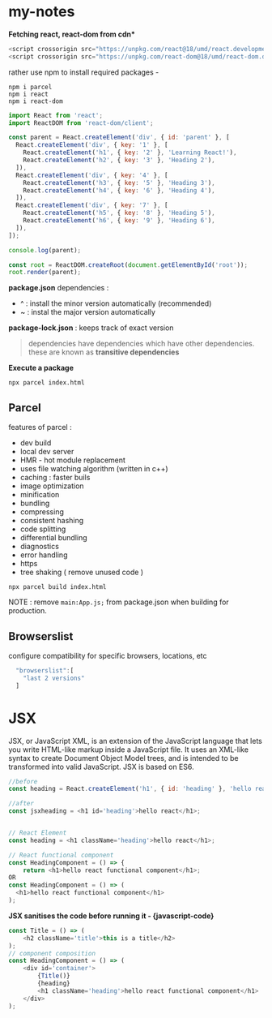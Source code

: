 # my-notes

**Fetching react, react-dom from cdn\***

```javascript
<script crossorigin src="https://unpkg.com/react@18/umd/react.development.js"></script>
<script crossorigin src="https://unpkg.com/react-dom@18/umd/react-dom.development.js"></script>
```

rather use npm to install required packages -

```
npm i parcel
npm i react
npm i react-dom
```

```javascript
import React from 'react';
import ReactDOM from 'react-dom/client';

const parent = React.createElement('div', { id: 'parent' }, [
  React.createElement('div', { key: '1' }, [
    React.createElement('h1', { key: '2' }, 'Learning React!'),
    React.createElement('h2', { key: '3' }, 'Heading 2'),
  ]),
  React.createElement('div', { key: '4' }, [
    React.createElement('h3', { key: '5' }, 'Heading 3'),
    React.createElement('h4', { key: '6' }, 'Heading 4'),
  ]),
  React.createElement('div', { key: '7' }, [
    React.createElement('h5', { key: '8' }, 'Heading 5'),
    React.createElement('h6', { key: '9' }, 'Heading 6'),
  ]),
]);

console.log(parent);

const root = ReactDOM.createRoot(document.getElementById('root'));
root.render(parent);
```

**package.json**
dependencies : <version>

- ^ : install the minor version automatically (recommended)
- ~ : instal the major version automatically

**package-lock.json** :
keeps track of exact version

> dependencies have dependencies which have other dependencies. these are known as **transitive dependencies**

**Execute a package**

```
npx parcel index.html
```

## Parcel

features of parcel :

- dev build
- local dev server
- HMR - hot module replacement
- uses file watching algorithm (written in c++)
- caching : faster buils
- image optimization
- minification
- bundling
- compressing
- consistent hashing
- code splitting
- differential bundling
- diagnostics
- error handling
- https
- tree shaking ( remove unused code )

```
npx parcel build index.html
```

NOTE : remove `main:App.js;` from package.json when building for production.

## Browserslist

configure compatibility for specific browsers, locations, etc

```javascript
  "browserslist":[
    "last 2 versions"
  ]
```

# JSX

JSX, or JavaScript XML, is an extension of the JavaScript language that lets you write HTML-like markup inside a JavaScript file. It uses an XML-like syntax to create Document Object Model trees, and is intended to be transformed into valid JavaScript. JSX is based on ES6.

```javascript
//before
const heading = React.createElement('h1', { id: 'heading' }, 'hello react');

//after
const jsxheading = <h1 id='heading'>hello react</h1>;
```


```javascript

// React Element
const heading = <h1 className='heading'>hello react</h1>;

// React functional component
const HeadingComponent = () => {
    return <h1>hello react functional component</h1>;
OR
const HeadingComponent = () => (
  <h1>hello react functional component</h1>
);
```

**JSX sanitises the code before running it  - {javascript-code}**
```javascript
const Title = () => (
    <h2 className='title'>this is a title</h2>
);
// component composition
const HeadingComponent = () => (
    <div id='container'>
        {Title()}
        {heading}
        <h1 className='heading'>hello react functional component</h1>
    </div>
);

```

